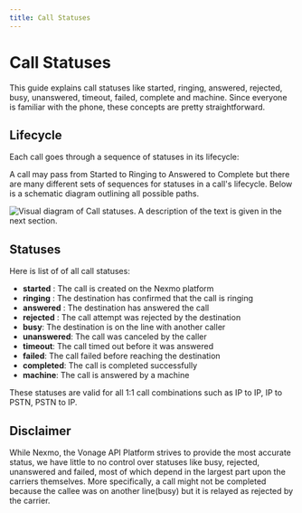 ```yaml
---
title: Call Statuses
---
```


# Call Statuses

This guide explains call statuses like started, ringing, answered, rejected, busy, unanswered, timeout, failed, complete and machine. Since everyone is familiar with the phone, these concepts are pretty straightforward.


## Lifecycle

Each call goes through a sequence of statuses in its lifecycle:

A call may pass from Started to Ringing to Answered to Complete but there are many different sets of sequences for statuses in a call's lifecycle. Below is a schematic diagram outlining all possible paths.

![Visual diagram of Call statuses. A description of the text is given in the next section.](/assets/images/call-statuses-rtc-diagram.png)

## Statuses

Here is list of of all call statuses:

- **started** : The call is created on the Nexmo platform
- **ringing** : The destination has confirmed that the call is ringing
- **answered** : The destination has answered the call
- **rejected** : The call attempt was rejected by the destination
- **busy**: The destination is on the line with another caller
- **unanswered**: The call was canceled by the caller
- **timeout**: The call timed out before it was answered
- **failed**: The call failed before reaching the destination
- **completed**: The call is completed successfully
- **machine**: The call is answered by a machine

These statuses are valid for all 1:1 call combinations such as IP to IP, IP to PSTN, PSTN to IP.

## Disclaimer

While Nexmo, the Vonage API Platform strives to provide the most accurate status, we have little to no control over statuses like busy, rejected, unanswered and failed, most of which depend in the largest part upon the carriers themselves. More specifically, a call might not be completed because the callee was on another line(busy) but it is relayed as rejected by the carrier.
